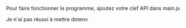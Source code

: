 Pour faire fonctionner le programme, ajoutez votre clef API dans main.js

Je n'ai pas réussi à mettre dotenv